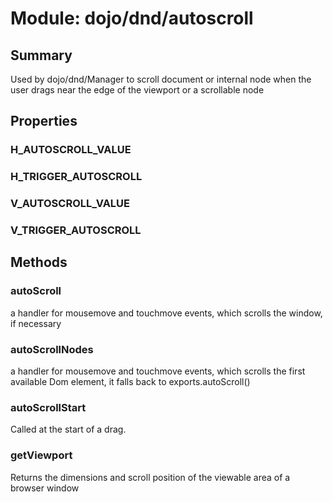 # Module: dojo/dnd/autoscroll

## Summary

Used by dojo/dnd/Manager to scroll document or internal node when the user
drags near the edge of the viewport or a scrollable node
## Properties

### H_AUTOSCROLL_VALUE


### H_TRIGGER_AUTOSCROLL


### V_AUTOSCROLL_VALUE


### V_TRIGGER_AUTOSCROLL


## Methods

### autoScroll
a handler for mousemove and touchmove events, which scrolls the window, if
necessary

### autoScrollNodes
a handler for mousemove and touchmove events, which scrolls the first available
Dom element, it falls back to exports.autoScroll()

### autoScrollStart
Called at the start of a drag.

### getViewport
Returns the dimensions and scroll position of the viewable area of a browser window

